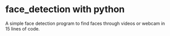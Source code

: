 # face_detection with python
A simple face detection program to find faces through videos or webcam in 15 lines of code.
